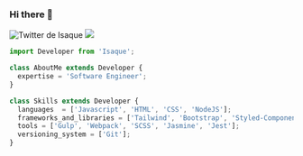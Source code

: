 <style>
a {
    text-decoration: none;
}
</style>

### Hi there 🚀

<p align="left">

  <!-- Twitter -->
  <a href="https://twitter.com/isaquebock" >
    <img src="https://img.shields.io/twitter/follow/isaquebock?style=social" alt="Twitter de Isaque">
  </a>

  <!-- LinkedIn -->
  <a href="https://www.linkedin.com/in/isaquebock/" >
    <img src="https://img.shields.io/twitter/url?label=LinkedIn&logo=linkedin&style=social&url=https%3A%2F%2Fwww.linkedin.com%2Fin%2Fisaquebock%2F">
  </a>

</p>


```javascript
import Developer from 'Isaque';

class AboutMe extends Developer {
  expertise = 'Software Engineer';
}

class Skills extends Developer {
  languages  = ['Javascript', 'HTML', 'CSS', 'NodeJS'];
  frameworks_and_libraries = ['Tailwind', 'Bootstrap', 'Styled-Components', 'React', 'Angular', 'Jquery'];
  tools = ['Gulp', 'Webpack', 'SCSS', 'Jasmine', 'Jest'];
  versioning_system = ['Git'];
}
```
